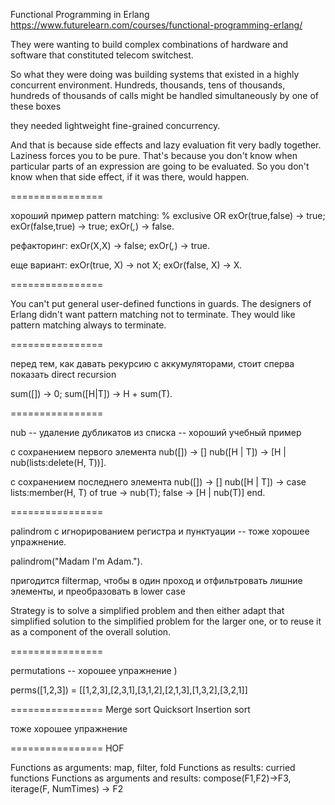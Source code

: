 Functional Programming in Erlang
https://www.futurelearn.com/courses/functional-programming-erlang/

They were wanting to build
complex combinations of hardware and software
that constituted telecom switchest.

So what they were doing was building systems
that existed in a highly concurrent environment.
Hundreds, thousands, tens of thousands, hundreds of thousands of calls might be handled simultaneously by one of these boxes

they needed lightweight fine-grained concurrency.

And that is because side effects and lazy evaluation fit very badly together. Laziness forces you to be pure. That's because you don't know when particular parts of an expression are going to be evaluated. So you don't know when that side effect, if it was there, would happen.

================

хороший пример pattern matching:
% exclusive OR
exOr(true,false) -> true;
exOr(false,true) -> true;
exOr(_,_) -> false.

рефакторинг:
exOr(X,X) -> false;
exOr(_,_) -> true.

еще вариант:
exOr(true, X) -> not X;
exOr(false, X) -> X.


================

You can't put general user-defined functions in guards.
The designers of Erlang didn't want pattern matching not to terminate. They would like pattern matching always to terminate.

================

перед тем, как давать рекурсию с аккумуляторами, стоит сперва показать direct recursion

sum([]) -> 0;
sum([H|T]) -> H + sum(T).


================

nub -- удаление дубликатов из списка -- хороший учебный пример

с сохранением первого элемента
nub([]) -> []
nub([H | T]) ->
    [H | nub(lists:delete(H, T))].

с сохранением последнего элемента
nub([]) -> []
nub([H | T]) ->
    case lists:member(H, T) of
        true -> nub(T);
        false -> [H | nub(T)]
    end.

================

palindrom с игнорированием регистра и пунктуации -- тоже хорошее упражнение.

palindrom("Madam I\'m Adam.").

пригодится filtermap, чтобы в один проход и отфильтровать лишние элементы, и преобразовать в lower case

Strategy is to solve a simplified problem and then either adapt that
simplified solution to the simplified problem for the larger one, or
to reuse it as a component of the overall solution.

================

permutations -- хорошее упражнение )

perms([1,2,3]) = [[1,2,3],[2,3,1],[3,1,2],[2,1,3],[1,3,2],[3,2,1]]


================
Merge sort
Quicksort
Insertion sort

тоже хорошее упражнение


================
HOF

Functions as arguments: map, filter, fold
Functions as results: curried functions
Functions as arguments and results: compose(F1,F2)->F3, iterage(F, NumTimes) -> F2
